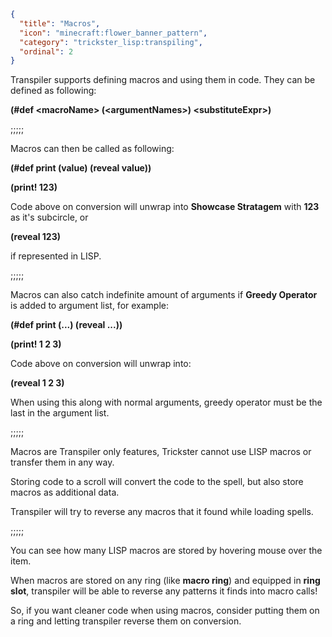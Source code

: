 ```json
{
  "title": "Macros",
  "icon": "minecraft:flower_banner_pattern",
  "category": "trickster_lisp:transpiling",
  "ordinal": 2
}
```

Transpiler supports defining macros and using them in code.
They can be defined as following:


**(#def \<macroName\> (\<argumentNames\>) \<substituteExpr\>)**



;;;;;

Macros can then be called as following:


**(#def print (value) (reveal value))**

**(print! 123)**


Code above on conversion will unwrap into **Showcase Stratagem** with **123** as it's subcircle, or

**(reveal 123)**

if represented in LISP.

;;;;;

Macros can also catch indefinite amount of arguments if **Greedy Operator** is added to argument list, for example:

**(#def print (...) (reveal ...))**

**(print! 1 2 3)**


Code above on conversion will unwrap into:

**(reveal 1 2 3)**


When using this along with normal arguments, greedy operator must be the last in the argument list.

;;;;;

Macros are Transpiler only features, Trickster cannot use LISP macros or transfer them in any way. 


Storing code to a scroll will convert the code to the spell, but also store macros as additional data.


Transpiler will try to reverse any macros that it found while loading spells.

;;;;;

You can see how many LISP macros are stored by hovering mouse over the item.


When macros are stored on any ring (like **macro ring**) and equipped in **ring slot**, 
transpiler will be able to reverse any patterns it finds into macro calls!


So, if you want cleaner code when using macros, consider putting them on a ring
and letting transpiler reverse them on conversion.